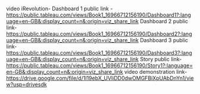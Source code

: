 video iRevolution- 
Dashboard 1 public link -https://public.tableau.com/views/Book1_16966712156190/Dashboard1?:language=en-GB&:display_count=n&:origin=viz_share_link
Dashboard 2 public link-https://public.tableau.com/views/Book1_16966712156190/Dashboard2?:language=en-GB&:display_count=n&:origin=viz_share_link
Dashboard 3 public link-https://public.tableau.com/views/Book1_16966712156190/Dashboard3?:language=en-GB&:display_count=n&:origin=viz_share_link
Story public link-https://public.tableau.com/views/Book1_16966712156190/Story1?:language=en-GB&:display_count=n&:origin=viz_share_link
video demonstration link-https://drive.google.com/file/d/1I19ebX_UVIiDD0dwOMGFBiXpUAbDnYn1/view?usp=drivesdk
